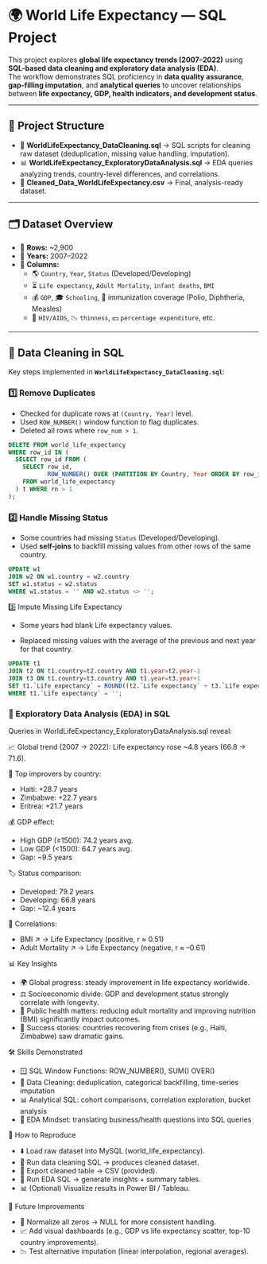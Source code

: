 # 🌍 World Life Expectancy — SQL Project   

This project explores **global life expectancy trends (2007–2022)** using **SQL-based data cleaning and exploratory data analysis (EDA)**.  
The workflow demonstrates SQL proficiency in **data quality assurance**, **gap-filling imputation**, and **analytical queries** to uncover relationships between **life expectancy, GDP, health indicators, and development status**.  

---

## 📂 Project Structure  

- 📜 **WorldLifeExpectancy_DataCleaning.sql** → SQL scripts for cleaning raw dataset (deduplication, missing value handling, imputation).  
- 📊 **WorldLifeExpectancy_ExploratoryDataAnalysis.sql** → EDA queries analyzing trends, country-level differences, and correlations.  
- 🧾 **Cleaned_Data_WorldLifeExpectancy.csv** → Final, analysis-ready dataset.  

---

## 🗂 Dataset Overview  

- 🔢 **Rows:** ~2,900  
- 📅 **Years:** 2007–2022  
- 📑 **Columns:**  
  - 🌎 `Country`, `Year`, `Status` (Developed/Developing)  
  - ⏳ `Life expectancy`, `Adult Mortality`, `infant deaths`, `BMI`  
  - 💰 `GDP`, 🎓 `Schooling`, 💉 immunization coverage (Polio, Diphtheria, Measles)  
  - 🦠 `HIV/AIDS`, 📉 `thinness`, 💵 `percentage expenditure`, etc.  

---

## 🧹 Data Cleaning in SQL  

Key steps implemented in **`WorldLifeExpectancy_DataCleaning.sql`**:  

### 1️⃣ Remove Duplicates  
- Checked for duplicate rows at `(Country, Year)` level.  
- Used `ROW_NUMBER()` window function to flag duplicates.  
- Deleted all rows where `row_num > 1`.
```sql
DELETE FROM world_life_expectancy
WHERE row_id IN (
  SELECT row_id FROM (
    SELECT row_id,
           ROW_NUMBER() OVER (PARTITION BY Country, Year ORDER BY row_id) AS rn
    FROM world_life_expectancy
  ) t WHERE rn > 1
);

```

### 2️⃣ Handle Missing Status  
- Some countries had missing `Status` (Developed/Developing).  
- Used **self-joins** to backfill missing values from other rows of the same country.  

```sql
UPDATE w1
JOIN w2 ON w1.country = w2.country
SET w1.status = w2.status
WHERE w1.status = '' AND w2.status <> '';

```

3️⃣ Impute Missing Life Expectancy

- Some years had blank Life expectancy values.

- Replaced missing values with the average of the previous and next year for that country.
```sql
UPDATE t1
JOIN t2 ON t1.country=t2.country AND t1.year=t2.year-1
JOIN t3 ON t1.country=t3.country AND t1.year=t3.year+1
SET t1.`Life expectancy` = ROUND((t2.`Life expectancy` + t3.`Life expectancy`) / 2, 1)
WHERE t1.`Life expectancy` = '';
```
### 🔎 Exploratory Data Analysis (EDA) in SQL

Queries in WorldLifeExpectancy_ExploratoryDataAnalysis.sql reveal:

📈 Global trend (2007 → 2022):
Life expectancy rose ~4.8 years (66.8 → 71.6).

🌟 Top improvers by country:

- Haiti: +28.7 years
- Zimbabwe: +22.7 years
- Eritrea: +21.7 years

💰 GDP effect:

- High GDP (≥1500): 74.2 years avg.
- Low GDP (<1500): 64.7 years avg.
- Gap: ~9.5 years

🏷 Status comparison:

- Developed: 79.2 years
- Developing: 66.8 years
- Gap: ~12.4 years

🔗 Correlations:
- BMI ↗ → Life Expectancy (positive, r ≈ 0.51)
- Adult Mortality ↗ → Life Expectancy (negative, r ≈ –0.61)

📊 Key Insights

- 🌍 Global progress: steady improvement in life expectancy worldwide.
- ⚖️ Socioeconomic divide: GDP and development status strongly correlate with longevity.
- 🏥 Public health matters: reducing adult mortality and improving nutrition (BMI) significantly impact outcomes.
- 🚀 Success stories: countries recovering from crises (e.g., Haiti, Zimbabwe) saw dramatic gains.

🛠️ Skills Demonstrated

- 🪟 SQL Window Functions: ROW_NUMBER(), SUM() OVER()
- 🧹 Data Cleaning: deduplication, categorical backfilling, time-series imputation
- 📊 Analytical SQL: cohort comparisons, correlation exploration, bucket analysis
- 🧠 EDA Mindset: translating business/health questions into SQL queries

🚀 How to Reproduce

- ⬇️ Load raw dataset into MySQL (world_life_expectancy).
- 🧹 Run data cleaning SQL → produces cleaned dataset.
- 💾 Export cleaned table → CSV (provided).
- 🔎 Run EDA SQL → generate insights + summary tables.
- 📊 (Optional) Visualize results in Power BI / Tableau.

📌 Future Improvements

- 🔄 Normalize all zeros → NULL for more consistent handling.
- 📈 Add visual dashboards (e.g., GDP vs life expectancy scatter, top-10 country improvements).
- 📉 Test alternative imputation (linear interpolation, regional averages).





